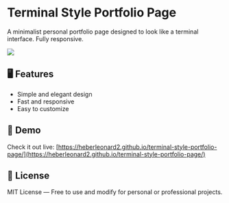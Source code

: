 # Terminal Style Portfolio Page

A minimalist personal portfolio page designed to look like a terminal interface. Fully responsive.

![](https://user-images.githubusercontent.com/51919658/86963051-477f2400-c13a-11ea-9d34-22885d426c10.gif)

## 🖥️ Features

- Simple and elegant design
- Fast and responsive
- Easy to customize

## 🚀 Demo

Check it out live: [https://heberleonard2.github.io/terminal-style-portfolio-page/](https://heberleonard2.github.io/terminal-style-portfolio-page/)

## 📄 License

MIT License — Free to use and modify for personal or professional projects.
